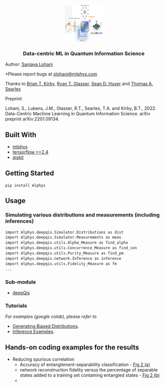 
<!-- PROJECT LOGO -->
<br />
<p align="center">
  <a href="https://github.com/slohani-ai/LG-OAM-simulations-with-Tensors/">
    <img src="logo-image/methods.png" alt="Logo" width="120" height="120">
  </a>

  <h3 align="center">Data-centric ML in Quantum Information Science</h3>

Author: [Sanjaya Lohani](https://sanjayalohani.com)

*Please report bugs at slohani@mlphys.com

Thanks to [Brian T. Kirby](https://briankirby.github.io/), [Ryan T. Glasser](http://www.tulane.edu/~rglasser97/), [Sean D. Huver](https://developer.nvidia.com/blog/author/shuver/) and [Thomas A. Searles](https://ece.uic.edu/profiles/searles-thomas/)

Preprint:

Lohani, S., Lukens, J.M., Glasser, R.T., Searles, T.A. and Kirby, B.T., 2022. Data-Centric Machine Learning in Quantum Information Science. arXiv preprint arXiv:2201.09134.

## Built With
* [mlphys](https://pypi.org/project/mlphys/)
* [tensorflow >=2.4](https://www.tensorflow.org/)
* [qiskit](https://qiskit.org)



<!-- GETTING STARTED -->
## Getting Started

```pip install mlphys```

<!-- USAGE EXAMPLES -->
## Usage
### Simulating various distributions and measurements (including inferences)
```sh
import mlphys.deepqis.Simulator.Distributions as dist
import mlphys.deepqis.Simulator.Measurements as meas
import mlphys.deepqis.utils.Alpha_Measure as find_alpha
import mlphys.deepqis.utils.Concurrence_Measure as find_con
import mlphys.deepqis.utils.Purity_Measure as find_pm
import mlphys.deepqis.network.Inference as inference
import mlphys.deepqis.utils.Fidelity_Measure as fm
...
```
### Sub-module
* <a href="https://github.com/slohani-ai/machine-learning-for-physical-sciences/tree/main/mlphys/deepqis">deepQis</a>

### Tutorials
_For examples (google colab), please refer to_ 
* [Generating Biased Distributions](https://github.com/slohani-ai/machine-learning-for-physical-sciences/blob/main/mlphys/deepqis/Biased_distributions_random_Q_states.ipynb). 
* [Inference Examples](https://github.com/slohani-ai/machine-learning-for-physical-sciences/blob/main/mlphys/deepqis/Inference_examples.ipynb).

## Hands-on coding examples for the results
* Reducing spurious correlation
  * Accuracy of entanglement-separability classification - [Fig 2 (a)](https://github.com/slohani-ai/data-centric-in-qis/blob/master/Toy-model/MEMS/plots/Fig%202%20a.ipynb)
  * network reconstruction fidelity versus the percentage of separable states added to a training set containing entangled states - [Fig 2 (b)](https://github.com/slohani-ai/data-centric-in-qis/blob/master/Toy-model/MEMS/plots/Fig%202%20b.ipynb)
  * 

